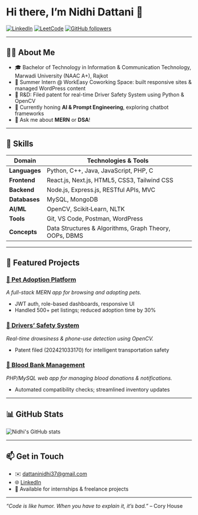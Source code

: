 <!--
  ╔══════════════════════════════════════════╗
  ║   GitHub Profile README for Nidhi Dattani   ║
  ╚══════════════════════════════════════════╝
-->

# Hi there, I’m Nidhi Dattani 👋

[![LinkedIn](https://img.shields.io/badge/LinkedIn-nidhidattani37-blue?style=flat-square&logo=linkedin)](https://linkedin.com/in/nidhidattani37) 
[![LeetCode](https://img.shields.io/badge/LeetCode-nidhidattani13-orange?style=flat-square&logo=leetcode)](https://leetcode.com/nidhidattani13) 
[![GitHub followers](https://img.shields.io/github/followers/nidhidattani13?label=Followers&style=social)](https://github.com/nidhidattani13)

---

## 👩‍💻 About Me

- 🎓 Bachelor of Technology in Information & Communication Technology, Marwadi University (NAAC A+), Rajkot  
- 💼 Summer Intern @ WorkEasy Coworking Space: built responsive sites & managed WordPress content  
- 🔬 R&D: Filed patent for real-time Driver Safety System using Python & OpenCV  
- 🌱 Currently honing **AI & Prompt Engineering**, exploring chatbot frameworks  
- 💬 Ask me about **MERN** or **DSA**!
---

## 🚀 Skills

| Domain       | Technologies & Tools                                   |
| ------------ | ------------------------------------------------------ |
| **Languages**| Python, C++, Java, JavaScript, PHP, C                 |
| **Frontend** | React.js, Next.js, HTML5, CSS3, Tailwind CSS           |
| **Backend**  | Node.js, Express.js, RESTful APIs, MVC                 |
| **Databases**| MySQL, MongoDB                                         |
| **AI/ML**    | OpenCV, Scikit‑Learn, NLTK                              |
| **Tools**    | Git, VS Code, Postman, WordPress               |
| **Concepts** | Data Structures & Algorithms, Graph Theory, OOPs, DBMS |

---

## 📂 Featured Projects

### [🔗 Pet Adoption Platform](https://github.com/nidhidattani13/pet-adoption-platform)  
*A full-stack MERN app for browsing and adopting pets.*  
- JWT auth, role-based dashboards, responsive UI  
- Handled 500+ pet listings; reduced adoption time by 30%

### [🔗 Drivers’ Safety System](https://github.com/nidhidattani13/driver-safety-system)  
*Real-time drowsiness & phone-use detection using OpenCV.*  
- Patent filed (202421033170) for intelligent transportation safety  

### [🔗 Blood Bank Management](https://github.com/nidhidattani13/blood-bank-management)  
*PHP/MySQL web app for managing blood donations & notifications.*  
- Automated compatibility checks; streamlined inventory updates  

---

## 📊 GitHub Stats

![Nidhi's GitHub stats](https://github-readme-stats.vercel.app/api?username=nidhidattani13&show_icons=true&theme=default)  

---

## 📫 Get in Touch

- ✉️  dattaninidhi37@gmail.com  
- 🌐  [LinkedIn](https://linkedin.com/in/nidhidattani37)  
- 💬  Available for internships & freelance projects  

---

*“Code is like humor. When you have to explain it, it’s bad.”* – Cory House  
